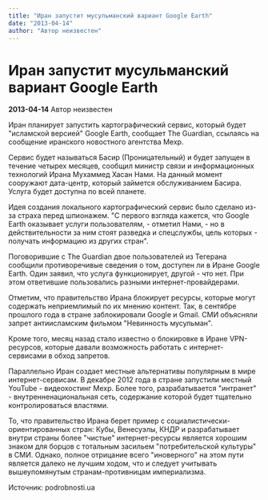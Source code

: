 ```yaml
---
title: "Иран запустит мусульманский вариант Google Earth"
date: "2013-04-14"
author: "Автор неизвестен"
---
```


# Иран запустит мусульманский вариант Google Earth

**2013-04-14** Автор неизвестен

Иран планирует запустить картографический сервис, который будет "исламской версией" Google Earth, сообщает The Guardian, ссылаясь на сообщение иранского новостного агентства Мехр.

Сервис будет называться Басир (Проницательный) и будет запущен в течение четырех месяцев, сообщил министр связи и информационных технологий Ирана Мухаммед Хасан Нами. На данный момент сооружают дата-центр, который займется обслуживанием Басира. Услуга будет доступна по всей планете.

Идея создания локального картографический сервис было сделано из-за страха перед шпионажем. "С первого взгляда кажется, что Google Earth оказывает услуги пользователям, - отметил Нами, - но в действительности за ним стоят разведка и спецслужбы, цель которых - получать информацию из других стран".

Поговорившие с The Guardian двое пользователей из Тегерана сообщили противоречивые сведения о том, доступен ли в Иране Google Earth. Один заявил, что услуга функционирует, другой - что нет. При этом ответившие пользовались разными интернет-провайдерами.

Отметим, что правительство Ирана блокирует ресурсы, которые могут содержать неприемлимый по их мнению контент. Так, в сентябре прошлого года в стране заблокировали Google и Gmail. СМИ объясняли запрет антиисламским фильмом "Невинность мусульман".

Кроме того, месяц назад стало известно о блокировке в Иране VPN-ресурсов, которые давали возможность работать с интернет-сервисами в обход запретов.

Параллельно Иран создает местные альтернативы популярным в мире интернет-сервисам. В декабре 2012 года в стране запустили местный YouTube - видеохостинг Мехр. Более того, разрабатывается "интранет" - внутренненациональная сеть, содержание которой будет тщательно контролироваться властями.

То, что правительство Ирана берет пример с социалистически-ориентированных стран: Кубы, Венесуэлы, КНДР и разрабатывает внутри страны более "чистые" интернет-ресурсы является хорошим знаком для борцов с тотальным засильем "потребительской культуры" в СМИ. Однако, полное отрицание всего "иноверного" на этом пути является далеко не лучшим ходом, что и следует учитывать вышеупомянутым странам-противницам империализма.

Источник: podrobnosti.ua
